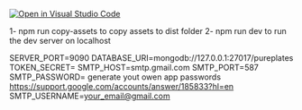 [![Open in Visual Studio Code](https://classroom.github.com/assets/open-in-vscode-718a45dd9cf7e7f842a935f5ebbe5719a5e09af4491e668f4dbf3b35d5cca122.svg)](https://classroom.github.com/online_ide?assignment_repo_id=11279931&assignment_repo_type=AssignmentRepo)

1- npm run copy-assets  to copy assets to dist folder
2- npm run dev to run the dev server on localhost

SERVER_PORT=9090
DATABASE_URI=mongodb://127.0.0.1:27017/pureplates
TOKEN_SECRET=<RANDOM STRING>
SMTP_HOST=smtp.gmail.com
SMTP_PORT=587
SMTP_PASSWORD= generate yout owen app passwords https://support.google.com/accounts/answer/185833?hl=en
SMTP_USERNAME=<your_email@gmail.com>